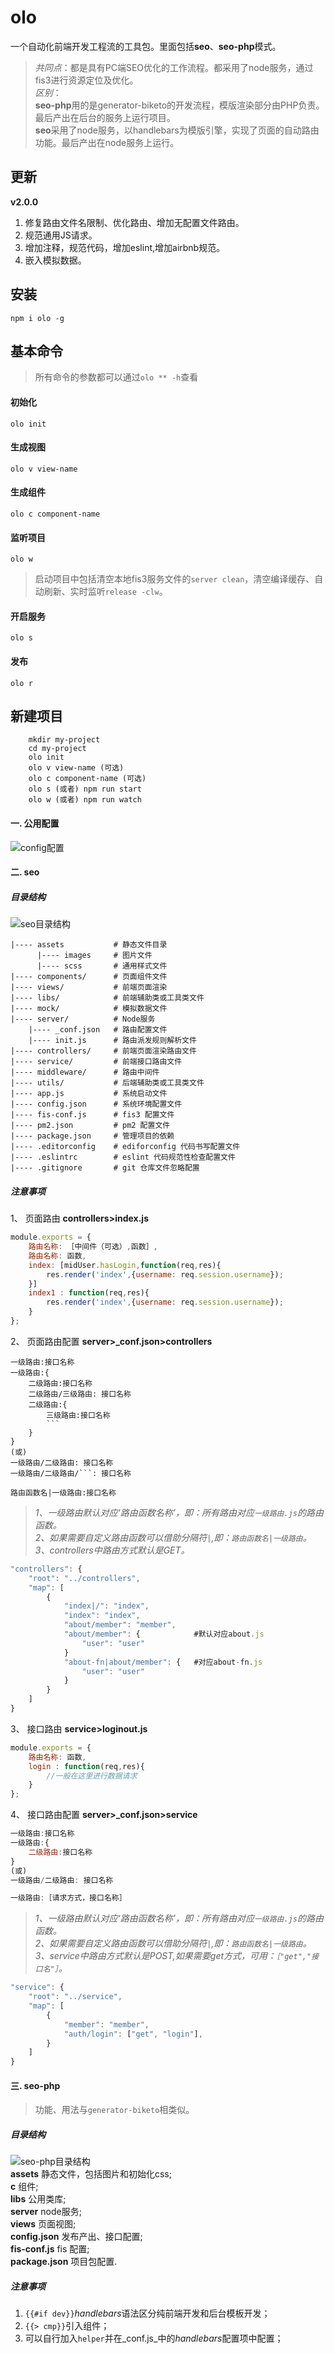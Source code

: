 ﻿# olo

  一个自动化前端开发工程流的工具包。里面包括**seo**、**seo-php**模式。
  > _共同点_：都是具有PC端SEO优化的工作流程。都采用了node服务，通过fis3进行资源定位及优化。  
  > _区别_：  
        **seo-php**用的是generator-biketo的开发流程，模版渲染部分由PHP负责。最后产出在后台的服务上运行项目。  
        **seo**采用了node服务，以handlebars为模版引擎，实现了页面的自动路由功能。最后产出在node服务上运行。  

## 更新
**v2.0.0**

 1. 修复路由文件名限制、优化路由、增加无配置文件路由。
 2. 规范通用JS请求。
 3. 增加注释，规范代码，增加eslint,增加airbnb规范。
 4. 嵌入模拟数据。

## 安装
    npm i olo -g

## 基本命令  
> 所有命令的参数都可以通过`olo ** -h`查看  

#### 初始化
    olo init  
#### 生成视图
    olo v view-name  
#### 生成组件
    olo c component-name  
#### 监听项目
    olo w
> 启动项目中包括清空本地fis3服务文件的`server clean`，清空编译缓存、自动刷新、实时监听`release -clw`。

#### 开启服务  
    olo s  
#### 发布  
    olo r
## 新建项目
```
    mkdir my-project
    cd my-project
    olo init
    olo v view-name (可选)
    olo c component-name (可选)
    olo s (或者) npm run start
    olo w (或者) npm run watch
```
#### 一. 公用配置
![config配置](assets/config.jpg)

#### 二. seo

##### 目录结构
![seo目录结构](assets/seo.png)
```
|---- assets           # 静态文件目录
	  |---- images     # 图片文件
	  |---- scss       # 通用样式文件
|---- components/      # 页面组件文件
|---- views/           # 前端页面渲染
|---- libs/            # 前端辅助类或工具类文件
|---- mock/            # 模拟数据文件
|---- server/          # Node服务
    |---- _conf.json   # 路由配置文件
    |---- init.js      # 路由派发规则解析文件
|---- controllers/     # 前端页面渲染路由文件
|---- service/         # 前端接口路由文件
|---- middleware/      # 路由中间件    
|---- utils/           # 后端辅助类或工具类文件
|---- app.js           # 系统启动文件
|---- config.json      # 系统环境配置文件
|---- fis-conf.js      # fis3 配置文件
|---- pm2.json         # pm2 配置文件
|---- package.json     # 管理项⽬的依赖
|---- .editorconfig    # ediforconfig 代码书写配置文件
|---- .eslintrc        # eslint 代码规范性检查配置文件
|---- .gitignore       # git 仓库文件忽略配置
```
##### 注意事项
1、 页面路由  **controllers>index.js**
```javascript
module.exports = {
	路由名称: ［中间件（可选）,函数］,
	路由名称: 函数,
	index: [midUser.hasLogin,function(req,res){
		res.render('index',{username: req.session.username});
	}]
	index1 : function(req,res){
		res.render('index',{username: req.session.username});
	}
};
```
2、 页面路由配置  **server>_conf.json>controllers**  
```
一级路由:接口名称 
一级路由:{  
    二级路由:接口名称
    二级路由/三级路由: 接口名称
    二级路由:{
        三级路由:接口名称
        ```
    }
}
(或)
一级路由/二级路由: 接口名称
一级路由/二级路由/```: 接口名称

路由函数名|一级路由:接口名称
```
>*1、一级路由默认对应‘路由函数名称’，即：所有路由对应`一级路由.js`的路由函数。*  
>*2、如果需要自定义路由函数可以借助分隔符`|`,即：`路由函数名|一级路由`。*  
>*3、controllers中路由方式默认是GET。*

```javascript
"controllers": {
    "root": "../controllers",
    "map": [
        {
            "index|/": "index",
            "index": "index",
            "about/member": "member",
            "about/member": {            #默认对应about.js
                "user": "user"
            }
            "about-fn|about/member": {   #对应about-fn.js
                "user": "user"
            }
        }
    ]
}
```
3、 接口路由  **service>loginout.js**
```javascript
module.exports = {
	路由名称: 函数,
	login : function(req,res){
		//一般在这里进行数据请求
	}
};
```
4、 接口路由配置  **server>_conf.json>service**   
```javascript
一级路由:接口名称
一级路由:{
    二级路由:接口名称
}
(或)
一级路由/二级路由: 接口名称

一级路由:［请求方式，接口名称］
```
>*1、一级路由默认对应‘路由函数名称’，即：所有路由对应`一级路由.js`的路由函数。*  
>*2、如果需要自定义路由函数可以借助分隔符`|`,即：`路由函数名|一级路由`。*  
>*3、service中路由方式默认是POST,如果需要get方式，可用：`［"get","接口名"］`。*

```javascript
"service": {
    "root": "../service",
    "map": [
        {
            "member": "member",
            "auth/login": ["get", "login"],
        }
    ]
}
```

#### 三. seo-php
> 功能、用法与`generator-biketo`相类似。

##### 目录结构
![seo-php目录结构](assets/seo-php.jpg)  
**assets** 静态文件，包括图片和初始化css;   
**c** 组件;  
**libs** 公用类库;  
**server** node服务;  
**views** 页面视图;  
**config.json** 发布产出、接口配置;  
**fis-conf.js** fis 配置;  
**package.json** 项目包配置.
##### 注意事项
1. `{{#if dev}}`*handlebars*语法区分纯前端开发和后台模板开发；
2. `{{> cmp}}`引入组件；
3. 可以自行加入`helper`并在_conf.js_中的*handlebars*配置项中配置；

